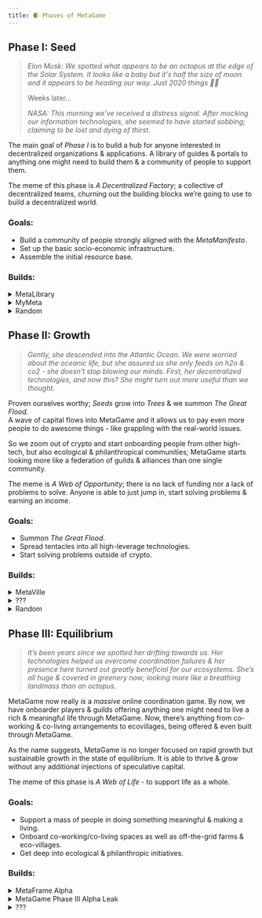 ```yaml
---
title: 🌒 Phases of MetaGame
---
```


## **Phase I: Seed**

> _Elon Musk: We spotted what appears to be an octopus at the edge of the Solar System. It looks like a baby but it's half the size of moon and it appears to be heading our way. Just 2020 things 🤷‍♂️_
> 
> Weeks later...
> 
> _NASA: This morning we’ve received a distress signal. After mocking our information technologies, she seemed to have started sobbing; claiming to be lost and dying of thirst._

The main goal of _Phase I_ is to build a hub for anyone interested in decentralized organizations & applications. A library of guides & portals to anything one might need to build them & a community of people to support them.

The meme of this phase is _A Decentralized Factory_; a collective of decentralized teams, churning out the building blocks we’re going to use to build a decentralized world.

### Goals:

-   Build a community of people strongly aligned with the _MetaManifesto_.
-   Set up the basic socio-economic infrastructure.
-   Assemble the initial resource base.
    
### Builds:

<details>
<summary>MetaLibrary</summary>
Currently "MetaGame Wiki"; MetaLibrary is a crucial piece of building MetaGame. 
Right now, there's mostly content about understanding MetaGame, but it will over time skew more and more to being a wiki about building decentralized organizations & applications in general.
</details>

<details>
<summary>MyMeta</summary>
MyMeta is your access to MetaGame. It starts as simple profiles to make it easier for you to display who you are and find other players, but evolves into a place where you can do things like display & sell your NFTs, as well as your dapp dashboard.

On the other end, it evolves into an app which you've seen the first glimpses of if you've visited https://wiki.metagame.wtf/home
To see the full post on MyMeta Profiles, go here.
</details>


<details>
    
<summary>Random</summary>
<br />

This includes a bunch of other projects we've been working on that we also consider mission critical but not as big of a deal as the above two.

- Such as MetaMaps, our web3 whiteboarding/project management tool we'll be using to build the *Skill Trees* & and the *Navigation System* to help people move through MetaGame. 

- Such as organizing the [first virtual conference in the Ethereum space](https://medium.com/@pethereum/sure-the-future-is-remote-and-virtual-conferences-will-be-a-thing-but-we-arent-doing-this-just-bd0eaef8132d) back in March & the [first DAO-focused hackathon](https://metagame.substack.com/p/fork-the-world-hackathon) back in August. 

- Such as the MetaView podcast which we use to paint the picture for the community by interviewing the brightest minds in the space.

- Such as the Achievmintry, which we'll be using to show appreciation towards the builders in the Meta and the wider Ethereum ecosystem.

- Such as... You get the idea.

</details>


## **Phase II: Growth**

> _Gently, she descended into the Atlantic Ocean. We were worried about the oceanic life, but she assured us she only feeds on h2o & co2 - she doesn’t stop blowing our minds. First, her decentralized technologies, and now this? She might turn out more useful than we thought._

Proven ourselves worthy; _Seeds_ grow into _Trees_ & we summon _The Great Flood._  
A wave of capital flows into MetaGame and it allows us to pay even more people to do awesome things - like grappling with the real-world issues.

So we zoom out of crypto and start onboarding people from other high-tech, but also ecological & philanthropical communities; MetaGame starts looking more like a federation of guilds & alliances than one single community.

The meme is _A Web of Opportunity_; there is no lack of funding nor a lack of problems to solve. Anyone is able to just jump in, start solving problems & earning an income.

### Goals:

-   Summon _The Great Flood_.
-   Spread tentacles into all high-leverage technologies.
-   Start solving problems outside of crypto.
    

### Builds:

<details>
<summary>MetaVille</summary>

Its when MetaGame gets the actual game-like interface. You're able to walk around in spatial audio environments, attend meetups in the tavern, hang in your guildhouse, tend to your crops & access all the learning, media & work content you need to progress.


This is not to say we won't be working on this while still in Phase I, in fact, more than one player has tried championing this raid never to be seen again. 
You can read a longer post about it here. If this sounds like something you'd be able to tackle - we'd be happy to supply you with some Seeds!
</details>

<details>
<summary>???</summary>

What do I look like, some alpha leaker?

No, I'm not giving you MetaGame's alpha!

Maybe ask me again when you reach the Diamond league. ;)

</details>

<details>
<summary>Random</summary>

Not going to write much about this either. As the phase info suggests, its when we start taking real world issues seriously by contributing to ecological & philantropic initiatives etc.

If the world hasn't gone to shit: these hackathons, conferences & other types of gatherings should be more regular and happening in-person as well.

There should be the starting of the Outpost Network, a network of hackerhouses, ecovillages & other kinds of spaces that players may live & work at.

There should also be hundreds of other, smaller initiatives, experiments & projects.

</details>



## **Phase III: Equilibrium**

> _It’s been years since we spotted her drifting towards us. Her technologies helped us overcome coordination failures & her presence here turned out greatly beneficial for our ecosystems. She’s all huge & covered in greenery now; looking more like a breathing landmass than an octopus._

MetaGame now really _is_ a _massive_ online coordination game. By now, we have onboarder players & guilds offering anything one might need to live a rich & meaningful life through MetaGame. Now, there’s anything from co-working & co-living arrangements to ecovillages, being offered & even built through MetaGame.

As the name suggests, MetaGame is no longer focused on rapid growth but sustainable growth in the state of equilibrium. It is able to thrive & grow without any additional injections of speculative capital.

The meme of this phase is _A Web of Life_ - to support life as a whole.

### Goals:

-   Support a mass of people in doing something meaningful & making a living.
-   Onboard co-working/co-living spaces as well as off-the-grid farms & eco-villages.
-   Get deep into ecological & philanthropic initiatives.

### Builds:

<details>
<summary>MetaFrame Alpha</summary>

You can think of it as a basic operating system & a manual for building and operating commnities/societies/metagames. A combination of building blocks & methods we're using to build MetaGame, generalized, explained & improved for others to use.

More in the Minimum Viable Stack article soon.
</details>
<details>
<summary>MetaGame Phase III Alpha Leak</summary>
<iframe width="560" height="315" src="https://www.youtube.com/embed/dQw4w9WgXcQ" frameborder="0" allow="accelerometer; autoplay; clipboard-write; encrypted-media; gyroscope; picture-in-picture" allowfullscreen></iframe>
</details>

<details>
<summary>???</summary>
While there isn't a lack of ideas for late stages of MetaGame, Phase III is likely 5+ years away so making any predictions more specific than "we'll be doing things that the people need" would be kind of...

If there's one thing to be expected of this phase, its that by now crypto technology has moved into the background and we're focused on building & nurturing the web of life by sustaining more and more people in doing good things & supporting good causes.
</details>

